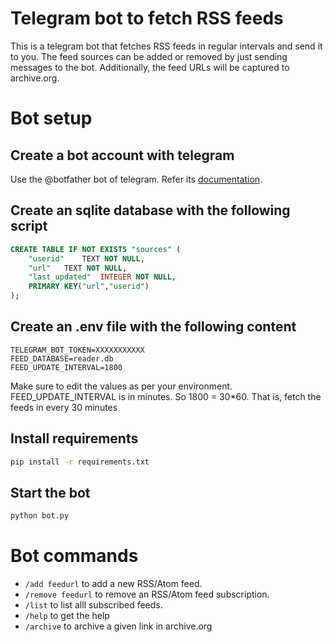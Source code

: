 Telegram bot to fetch RSS feeds
===============================

This is a telegram bot that fetches RSS feeds in regular intervals and send it to you. The feed sources can be added or removed by just sending messages to the bot. Additionally, the feed URLs will be captured to archive.org.

Bot setup
=========

Create a bot account with telegram
-----------------------------------

Use the @botfather bot of telegram. Refer its [documentation](https://core.telegram.org/bots).

Create an sqlite database with the following script
------------------------------------------------

```sql
CREATE TABLE IF NOT EXISTS "sources" (
	"userid"	TEXT NOT NULL,
	"url"	TEXT NOT NULL,
	"last_updated"	INTEGER NOT NULL,
	PRIMARY KEY("url","userid")
);
```

Create an .env file with the following content
---------------------------------------------

```
TELEGRAM_BOT_TOKEN=XXXXXXXXXXX
FEED_DATABASE=reader.db
FEED_UPDATE_INTERVAL=1800
```

Make sure to edit the values as per your environment.
FEED_UPDATE_INTERVAL is in minutes. So 1800 = 30*60. That is, fetch the feeds in every 30 minutes

Install requirements
---------------------

```bash
pip install -r requirements.txt
```

Start the bot
-------------

```bash
python bot.py
```

Bot commands
============

* `/add feedurl` to add a new RSS/Atom feed.
* `/remove feedurl` to remove an RSS/Atom feed subscription.
* `/list` to list alll subscribed feeds.
* `/help` to get the help
* `/archive` to archive a given link in archive.org
